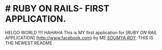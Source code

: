 # # RUBY ON RAILS- FIRST APPLICATION.
HELOO WORLD !!!! HAHAHA
This is MY first application for [*RUBY ON RAIL APPLICATION*] (http://www.facebook.com) by ME [*SOUMYA ROY*](http://www.facebook.com).
THIS IS THE NEWEST README